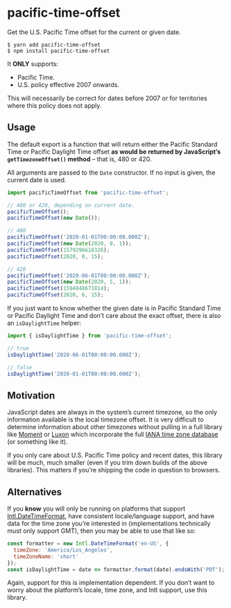# pacific-time-offset

Get the U.S. Pacific Time offset for the current or given date.

```console
$ yarn add pacific-time-offset
$ npm install pacific-time-offset
```

It **ONLY** supports:

- Pacific Time.
- U.S. policy effective 2007 onwards.

This will necessarily be correct for dates before 2007 or for territories where
this policy does not apply.

## Usage

The default export is a function that will return either the Pacific Standard
Time or Pacific Daylight Time offset **as would be returned by JavaScript’s
`getTimezoneOffset()` method** – that is, 480 or 420.

All arguments are passed to the `Date` constructor. If no input is given, the
current date is used.

```js
import pacificTimeOffset from 'pacific-time-offset';

// 480 or 420, depending on current date.
pacificTimeOffset();
pacificTimeOffset(new Date());

// 480
pacificTimeOffset('2020-01-01T00:00:00.000Z');
pacificTimeOffset(new Date(2020, 0, 1));
pacificTimeOffset(1579296618326);
pacificTimeOffset(2020, 0, 15);

// 420
pacificTimeOffset('2020-06-01T00:00:00.000Z');
pacificTimeOffset(new Date(2020, 5, 1));
pacificTimeOffset(1594848671814);
pacificTimeOffset(2020, 6, 15);
```

If you just want to know whether the given date is in Pacific Standard Time or
Pacific Daylight Time and don’t care about the exact offset, there is also an
`isDaylightTime` helper:

```js
import { isDaylightTime } from 'pacific-time-offset';

// true
isDaylightTime('2020-06-01T00:00:00.000Z');

// false
isDaylightTime('2020-01-01T00:00:00.000Z');
```

## Motivation

JavaScript dates are always in the system’s current timezone, so the only
information available is the local timezone offset. It is very difficult to
determine information about other timezones without pulling in a full library
like [Moment](https://momentjs.com) or [Luxon](https://moment.github.io/luxon/)
which incorporate the full
[IANA time zone database](https://www.iana.org/time-zones) (or something like
it).

If you only care about U.S. Pacific Time policy and recent dates, this library
will be much, much smaller (even if you trim down builds of the above
libraries). This matters if you’re shipping the code in question to browsers.

## Alternatives

If you **know** you will only be running on platforms that support
[Intl.DateTimeFormat](https://developer.mozilla.org/en-US/docs/Web/JavaScript/Reference/Global_Objects/DateTimeFormat),
have consistent locale/language support, and have data for the time zone you’re
interested in (implementations technically must only support GMT), then you may
be able to use that like so:

```js
const formatter = new Intl.DateTimeFormat('en-US', {
  timeZone: 'America/Los_Angeles',
  timeZoneName: 'short'
});
const isDaylightTime = date => formatter.format(date).endsWith('PDT');
```

Again, support for this is implementation dependent. If you don’t want to worry
about the platform’s locale, time zone, and Intl support, use this library.
